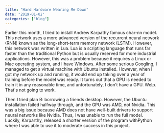 ```yaml
---
title: "Hard Hardware Wearing Me Down"
date: "2019-01-02"
categories: ["blog"]
---
```


Earlier this month, I tried to install Andrew Karpathy famous char-nn model.  This network uses a more advanced version of the recurrent neural network (RNN) known as the long-short-term memory network (LSTM). However, this network was written in Lua. Lua is a scripting language that runs far faster than the traditional Python but is usually reserved for more industrial applications. However, this was a problem because it requires a Linux or Mac operating system, and I have Windows. After some serious Googling, I managed to get a virtual machine with Ubuntu installed. However, when I got my network up and running, it would end up taking over a year of training before the model was ready. It turns out that a GPU is needed to train it in any reasonable time, and unfortunately, I don't have a GPU. Welp. That's not going to work.

Then I tried plan B: borrowing a friends desktop. However, the Ubuntu installation failed halfway through, and the GPU was AMD, not Nvidia. This was a big issue because AMD does not have well-built drivers to support neural networks like Nvidia. Thus, I was unable to run the full model. Luckily, Karparthy, released a shorter version of the program withPython where I was able to use it to moderate success in this project.